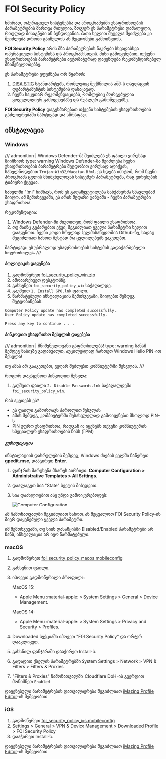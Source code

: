 # FOI Security Policy

ხშირად, ოპერაციულ სისტემებსა და პროგრამებში უსაფრთხოების პარამეტრების მართვა რთულია. ზოგჯერ ეს პარამეტრები 
დამალული, რთულად მისაგნები ან ბუნდოვანია. მათი ხელით შეცვლა შეიძლება კი შეიძლება დროში გაიწელოს ან შეცდომები გამოიწვიოს.

**FOI Security Policy** არის მზა პარამეტრების ნაკრები სხვადასხვა ოპერაციული
სისტემისა და პროგრამისთვის. მისი გამოყენებით, თქვენი უსაფრთხოების პარამეტრები ავტომატურად 
დაყენდება რეკომენდირებულ მნიშვნელობებზე.

ეს პარამეტრები ეფუძნება ორ წყაროს:

1. [DISA STIG](https://public.cyber.mil/stigs/) სტანდარტებს, რომლებიც შექმნილია აშშ-ს თავდაცვის დეპარტამენტის სისტემების დასაცავად.
2. ჩვენს საკუთარ რეკომენდაციებს, რომლებიც მორგებულია ყოველდღიურ გამოყენებაზე და რეალურ გამოწვევებზე.

**FOI Security Policy** დაგეხმარებათ თქვენი სისტემების უსაფრთხოების გაძლიერებაში მარტივად და სწრაფად.


## ინსტალაცია

### Windows

/// admonition | Windows Defender-მა შეიძლება ეს ფაილი ვირუსად მიიჩნიოს
    type: warning
Windows Defender-მა შეიძლება ჩვენი უსაფრთხოების პარამეტრები შეცდომით ვირუსად აღიქვას, სახელწოდებით 
`Trojan:Win32/Wacatac.B!ml`. ეს ხდება იმიტომ, რომ ჩვენი პროგრამა ცვლის მნიშვნელოვან სისტემურ პარამეტრებს, რაც 
ვირუსების ტიპიური ქცევაა.

სახელში "!ml" ნიშნავს, რომ ეს გადაწყვეტილება მანქანურმა სწავლებამ მიიღო. ამ შემთხვევაში, ეს არის 
მცდარი განგაში - ჩვენი პარამეტრები უსაფრთხოა.

რეკომენდაცია:

1. Windows Defender-ში მიუთითეთ, რომ ფაილი უსაფრთხოა.
2. თუ მაინც გეპარებათ ეჭვი, შეგიძლიათ ყველა პარამეტრი ხელით დააყენოთ. ჩვენი კოდი სრულად 
   ხელმისაწვდომია Github-ზე, სადაც შეგიძლიათ ნახოთ ზუსტად რა ცვლილებებს ვაკეთებთ.

მარტივად: ეს უბრალოდ უსაფრთხოების სისტემის გადაჭარბებული სიფრთხილეა.
///

#### პოლიტიკის დაყენება

1. გადმოწერეთ [foi_security_policy_win.zip](/policies/files/foi_security_policy_win.zip)
2. ამოაარქივეთ დესკტოპზე.
3. გახსენეთ `foi_security_policy_win` საქაღალდე.
4. გაუშვით `1. Install GPO.lnk` ფაილი.
5. წარმატებული ინსტალაციის შემთხვევაში, მიიღებთ შემდეგ შეტყობინებას:

```
Computer Policy update has completed successfully.
User Policy update has completed successfully.

Press any key to continue . . .
```

#### პინკოდით უსაფრთხო შესვლის დაყენება

/// admonition | მნიშვნელოვანი გაფრთხილება!
    type: warning
სანამ შემდეგ ნაბიჯზე გადახვალთ, აუცილებლად ჩართეთ Windows Hello PIN-ით შესვლა!

თუ ამას არ გააკეთებთ, ვეღარ შეძლებთ კომპიუტერში შესვლას.
///

როგორ დავაყენოთ პინკოდით შესვლა:

1. გაუშვით ფაილი `2. Disable Passwords.lnk` საქაღალდეში `foi_security_policy_win`.

რას აკეთებს ეს?

- ეს ფაილი გამორთავს პაროლით შესვლას
- ამის შემდეგ, კომპიუტერში შესასვლელად გამოიყენებთ მხოლოდ PIN-ს
- PIN უფრო უსაფრთხოა, რადგან ის იყენებს თქვენი კომპიუტერის სპეციალურ უსაფრთხოების ჩიპს (TPM)

##### ვერიფიკაცია

ინსტალაციის დასრულების შემდეგ, Windows ძიების ველში ჩაწერეთ **gpedit.msc**, დააჭირეთ **Enter**.

1. ფანჯრის მარცხენა მხარეს აირჩიეთ: **Computer Configuration > Administrative Templates > All Settings**.
2. დაალაგეთ სია "State" სვეტის მიხედვით.
3. სია დაახლოებით ასე უნდა გამოიყურებოდეს:

   ![Computer Configuration](/assets/img/policies/win_policy_sample.png)

ამ ჩამონათვალში შეგიძლიათ ნახოთ, ან შეცვალოთ FOI Security Policy-ის მიერ დაყენებული ყველა პარამეტრი.

იმ შემთხვევაში, თუ სიის დასაწყისში Disabled/Enabled პარამეტრები არ ჩანს, ინსტალაცია არ იყო წარმატებული.


### macOS

1. გადმოწერეთ [foi_security_policy_macos.mobileconfig](/policies/files/apple/foi_security_policy_macos.mobileconfig)
2. გახსენით ფაილი.
3. იპოვეთ გადმოწერილი პროფილი:
    
    MacOS 15:
    - Apple Menu :material-apple: > System Settings > General > Device Management.

    MacOS 14:
    - Apple Menu :material-apple: > System Settings > Privacy and Security > Profiles.

4. Downloaded სექციაში იპოვეთ "FOI Security Policy" და ორჯერ დააკლიკეთ.
5. გახსნილ ფანჯარაში დააჭირეთ Install-ს.
6. გადადით ქსელის პარამეტრებში System Settings > Network > VPN & Filters > Filters & Proxies
7. "Filters & Proxies" ჩამონათვალში, Cloudflare DoH-ის გვერდით მონიშნეთ `Enabled`

დაყენებული პარამეტრების დათვალიერება შეგიძლიათ 
[iMazing Profile Editor](https://apps.apple.com/us/app/imazing-profile-editor/id1487860882?mt=12)-ის მეშვეობით


### iOS

1. გადმოწერეთ [foi_security_policy_ios.mobileconfig](/policies/files/apple/foi_security_policy_ios.mobileconfig)
2. Settings > General > VPN & Device Management > Downloaded Profile > FOI Security Policy
3. დააჭირეთ Install-ს.

დაყენებული პარამეტრების დათვალიერება შეგიძლიათ 
[iMazing Profile Editor](https://apps.apple.com/us/app/imazing-profile-editor/id1487860882?mt=12)-ის მეშვეობით
